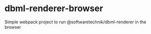 # dbml-renderer-browser
Simple webpack project to run @softwaretechnik/dbml-renderer in the browser
